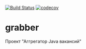 [![Build Status](https://travis-ci.org/777Egor777/job4j_grabber.svg?branch=master)](https://travis-ci.org/777Egor777/job4j_grabber)
[![codecov](https://codecov.io/gh/777Egor777/job4j_grabber/branch/master/graph/badge.svg?token=81G1TFYOK0)](https://codecov.io/gh/777Egor777/job4j_grabber)

# grabber

Проект "Аггрегатор Java вакансий"